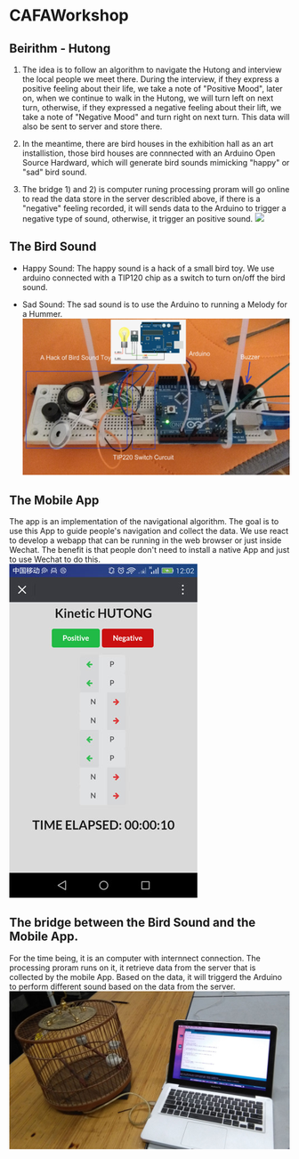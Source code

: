 # CAFAWorkshop

## Beirithm - Hutong
1. The idea is to follow an algorithm to navigate the Hutong and interview the local people we meet there. During the interview, if they express a positive feeling about their life, we take a note of "Positive Mood", later on, when we continue to walk in the Hutong, we will turn left on next turn, otherwise, if they expressed a negative feeling about their lift, we take a note of "Negative Mood" and turn right on next turn. This data will also be sent to server and store there.

2. In the meantime, there are bird houses in the exhibition hall as an art installistion, those bird houses are connnected with an Arduino Open Source Hardward, which will generate bird sounds mimicking "happy" or "sad" bird sound. 

3. The bridge 1) and 2) is computer runing processing proram will go online to read the data store in the server describled above, if there is a "negative" feeling recorded, it will sends data to the Arduino to trigger a negative type of sound, otherwise, it trigger an positive sound.
![](http://www.thecrowdedplanet.com/wp-content/uploads/2014/08/2.jpg?f9e197)
## The Bird Sound
* Happy Sound:
The happy sound is a hack of a small bird toy. We use arduino connected with a TIP120 chip as a switch to turn on/off the bird sound.

* Sad Sound:
The sad sound is to use the Arduino to running a Melody for a Hummer.
![](https://github.com/guokrspace/CAFAWorkshop/blob/master/HutongSurvey/Arduino/finalwiredup.jpg)

## The Mobile App
The app is an implementation of the navigational algorithm. The goal is to use this App to guide people's navigation and collect the data. We use react to develop a webapp that can be running in the web browser or just inside Wechat. The benefit is that people don't need to install a native App and just to use Wechat to do this.
![](https://github.com/guokrspace/CAFAWorkshop/blob/master/HutongSurvey/Arduino/mobilewebapp.jpg)

## The bridge between the Bird Sound and the Mobile App.
For the time being, it is an computer with internnect connection. The processing proram runs on it, it retrieve data from the server that is collected by the mobile App. Based on the data, it will triggerd the Arduino to perform different sound based on the data from the server.
![](https://github.com/guokrspace/CAFAWorkshop/blob/master/HutongSurvey/Arduino/birdhouse.jpg)


